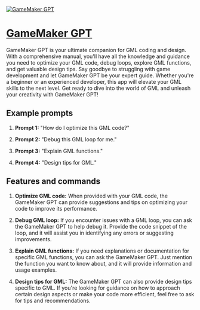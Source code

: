 [![GameMaker GPT](https://files.oaiusercontent.com/file-NQ9RWwsfqd9DQ3HDpB9i1wOK?se=2123-10-18T05%3A15%3A37Z&sp=r&sv=2021-08-06&sr=b&rscc=max-age%3D31536000%2C%20immutable&rscd=attachment%3B%20filename%3Dthumbnail_gm_logo.png&sig=nWwoq2O7qNDC5OBcc4cy4kC9B2PTYOJl4deNjRxxxMo%3D)](https://chat.openai.com/g/g-vkfKa3LQL-gamemaker-gpt)

# [GameMaker GPT](https://chat.openai.com/g/g-vkfKa3LQL-gamemaker-gpt)

GameMaker GPT is your ultimate companion for GML coding and design. With a comprehensive manual, you'll have all the knowledge and guidance you need to optimize your GML code, debug loops, explore GML functions, and get valuable design tips. Say goodbye to struggling with game development and let GameMaker GPT be your expert guide. Whether you're a beginner or an experienced developer, this app will elevate your GML skills to the next level. Get ready to dive into the world of GML and unleash your creativity with GameMaker GPT!

## Example prompts

1. **Prompt 1:** "How do I optimize this GML code?"

2. **Prompt 2:** "Debug this GML loop for me."

3. **Prompt 3:** "Explain GML functions."

4. **Prompt 4:** "Design tips for GML."

## Features and commands

1. **Optimize GML code:** When provided with your GML code, the GameMaker GPT can provide suggestions and tips on optimizing your code to improve its performance.

2. **Debug GML loop:** If you encounter issues with a GML loop, you can ask the GameMaker GPT to help debug it. Provide the code snippet of the loop, and it will assist you in identifying any errors or suggesting improvements.

3. **Explain GML functions:** If you need explanations or documentation for specific GML functions, you can ask the GameMaker GPT. Just mention the function you want to know about, and it will provide information and usage examples.

4. **Design tips for GML:** The GameMaker GPT can also provide design tips specific to GML. If you're looking for guidance on how to approach certain design aspects or make your code more efficient, feel free to ask for tips and recommendations.